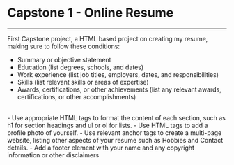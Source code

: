 # Capstone 1 - Online Resume
***
First Capstone project, a HTML based project on creating my resume, making sure to follow these conditions:
<br>
* Summary or objective statement
* Education (list degrees, schools, and dates)
* Work experience (list job titles, employers, dates, and responsibilities)
* Skills (list relevant skills or areas of expertise)
* Awards, certifications, or other achievements (list any relevant awards, certifications, or other accomplishments)
<br>
- Use appropriate HTML tags to format the content of each section, such as h1 for section headings and ul or ol for lists.
- Use HTML tags to add a profile photo of yourself.
- Use relevant anchor tags to create a multi-page website, listing other aspects of your resume such as Hobbies and Contact details.
- Add a footer element with your name and any copyright information or other disclaimers